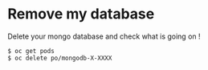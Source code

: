 # Remove my database

Delete your mongo database and check what is going on !
```
$ oc get pods
$ oc delete po/mongodb-X-XXXX
```
